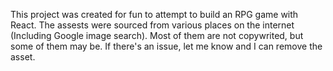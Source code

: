 This project was created for fun to attempt to build an RPG game with React. The assests were sourced from various places on the internet (Including Google image search). Most of them are not copywrited, but some of them may be. If there's an issue, let me know and I can remove the asset.
